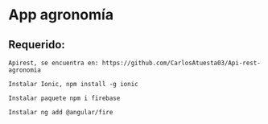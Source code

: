 # App agronomía 

## Requerido:
```
Apirest, se encuentra en: https://github.com/CarlosAtuesta03/Api-rest-agronomia 
```
```
Instalar Ionic, npm install -g ionic 
```
```
Instalar paquete npm i firebase
```
```
Instalar ng add @angular/fire
```

